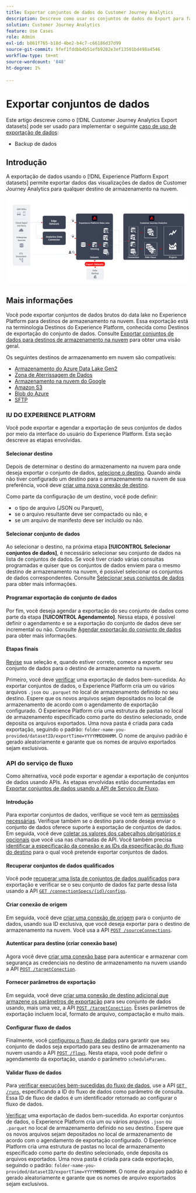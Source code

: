 ```yaml
---
title: Exportar conjuntos de dados do Customer Journey Analytics
description: Descreve como usar os conjuntos de dados do Export para fazer backup dos dados.
solution: Customer Journey Analytics
feature: Use Cases
role: Admin
exl-id: b861f765-b18d-4be2-b4c7-c66186d37d99
source-git-commit: 9fef1fddbb4b51efb9282e3ef13501bd498a4546
workflow-type: tm+mt
source-wordcount: '848'
ht-degree: 1%

---
```


# Exportar conjuntos de dados

Este artigo descreve como o [!DNL Customer Journey Analytics Export datasets] pode ser usado para implementar o seguinte [caso de uso de exportação de dados](overview.md):

- Backup de dados

## Introdução

A exportação de dados usando o [!DNL Experience Platform Export datasets] permite exportar dados das visualizações de dados de Customer Journey Analytics para qualquer destino de armazenamento na nuvem.

![Extensão de BI](../assets/export-datasets.svg)

## Mais informações

Você pode exportar conjuntos de dados brutos do data lake no Experience Platform para destinos de armazenamento na nuvem. Essa exportação está na terminologia Destinos do Experience Platform, conhecida como Destinos de exportação do conjunto de dados. Consulte [Exportar conjuntos de dados para destinos de armazenamento na nuvem](https://experienceleague.adobe.com/pt-br/docs/experience-platform/destinations/ui/activate/export-datasets) para obter uma visão geral.

Os seguintes destinos de armazenamento em nuvem são compatíveis:

- [Armazenamento do Azure Data Lake Gen2](https://experienceleague.adobe.com/pt-br/docs/experience-platform/destinations/catalog/cloud-storage/adls-gen2)
- [Zona de Aterrissagem de Dados](https://experienceleague.adobe.com/pt-br/docs/experience-platform/destinations/catalog/cloud-storage/data-landing-zone)
- [Armazenamento na nuvem do Google](https://experienceleague.adobe.com/pt-br/docs/experience-platform/destinations/catalog/cloud-storage/google-cloud-storage)
- [Amazon S3](https://experienceleague.adobe.com/pt-br/docs/experience-platform/destinations/catalog/cloud-storage/amazon-s3#changelog)
- [Blob do Azure](https://experienceleague.adobe.com/pt-br/docs/experience-platform/destinations/catalog/cloud-storage/azure-blob#changelog)
- [SFTP](https://experienceleague.adobe.com/pt-br/docs/experience-platform/destinations/catalog/cloud-storage/sftp#changelog)


### IU DO EXPERIENCE PLATFORM

Você pode exportar e agendar a exportação de seus conjuntos de dados por meio da interface do usuário do Experience Platform. Esta seção descreve as etapas envolvidas.

#### Selecionar destino

Depois de determinar o destino do armazenamento na nuvem para onde deseja exportar o conjunto de dados, [selecione o destino](https://experienceleague.adobe.com/pt-br/docs/experience-platform/destinations/ui/activate/export-datasets#select-destination). Quando ainda não tiver configurado um destino para o armazenamento na nuvem de sua preferência, você deve [criar uma nova conexão de destino](https://experienceleague.adobe.com/pt-br/docs/experience-platform/destinations/ui/connect-destination).

Como parte da configuração de um destino, você pode definir:

- o tipo de arquivo (JSON ou Parquet),
- se o arquivo resultante deve ser compactado ou não, e
- se um arquivo de manifesto deve ser incluído ou não.


#### Selecionar conjunto de dados

Ao selecionar o destino, na próxima etapa **[!UICONTROL Selecionar conjuntos de dados]**, é necessário selecionar seu conjunto de dados na lista de conjuntos de dados. Se você tiver criado várias consultas programadas e quiser que os conjuntos de dados enviem para o mesmo destino de armazenamento na nuvem, é possível selecionar os conjuntos de dados correspondentes. Consulte [Selecionar seus conjuntos de dados](https://experienceleague.adobe.com/pt-br/docs/experience-platform/destinations/ui/activate/export-datasets#select-datasets) para obter mais informações.

#### Programar exportação do conjunto de dados

Por fim, você deseja agendar a exportação do seu conjunto de dados como parte da etapa **[!UICONTROL Agendamento]**. Nessa etapa, é possível definir o agendamento e se a exportação do conjunto de dados deve ser incremental ou não. Consulte [Agendar exportação do conjunto de dados](https://experienceleague.adobe.com/pt-br/docs/experience-platform/destinations/ui/activate/export-datasets#scheduling) para obter mais informações.


#### Etapas finais

[Revise](https://experienceleague.adobe.com/pt-br/docs/experience-platform/destinations/ui/activate/export-datasets#review) sua seleção e, quando estiver correto, comece a exportar seu conjunto de dados para o destino de armazenamento na nuvem.

Primeiro, você deve [verificar](https://experienceleague.adobe.com/pt-br/docs/experience-platform/destinations/ui/activate/export-datasets#verify) uma exportação de dados bem-sucedida. Ao exportar conjuntos de dados, o Experience Platform cria um ou vários arquivos `.json` ou `.parquet` no local de armazenamento definido no seu destino. Espere que os novos arquivos sejam depositados no local de armazenamento de acordo com o agendamento de exportação configurado. O Experience Platform cria uma estrutura de pastas no local de armazenamento especificado como parte do destino selecionado, onde deposita os arquivos exportados. Uma nova pasta é criada para cada exportação, seguindo o padrão: `folder-name-you-provided/datasetID/exportTime=YYYYMMDDHHMM`. O nome de arquivo padrão é gerado aleatoriamente e garante que os nomes de arquivo exportados sejam exclusivos.

### API do serviço de fluxo

Como alternativa, você pode exportar e agendar a exportação de conjuntos de dados usando APIs. As etapas envolvidas estão documentadas em [Exportar conjuntos de dados usando a API de Serviço de Fluxo](https://experienceleague.adobe.com/pt-br/docs/experience-platform/destinations/api/export-datasets).

#### Introdução

Para exportar conjuntos de dados, verifique se você tem as [permissões necessárias](https://experienceleague.adobe.com/pt-br/docs/experience-platform/destinations/api/export-datasets#permissions). Verifique também se o destino para onde deseja enviar o conjunto de dados oferece suporte à exportação de conjuntos de dados. Em seguida, você deve [coletar os valores dos cabeçalhos obrigatórios e opcionais](https://experienceleague.adobe.com/pt-br/docs/experience-platform/destinations/api/export-datasets#gather-values-headers) que você usa nas chamadas de API. Você também precisa [identificar a especificação da conexão e as IDs da especificação do fluxo do destino](https://experienceleague.adobe.com/pt-br/docs/experience-platform/destinations/api/export-datasets#gather-connection-spec-flow-spec) para o qual você pretende exportar conjuntos de dados.

#### Recuperar conjuntos de dados qualificados

Você pode [recuperar uma lista de conjuntos de dados qualificados](https://experienceleague.adobe.com/pt-br/docs/experience-platform/destinations/api/export-datasets#retrieve-list-of-available-datasets) para exportação e verificar se o seu conjunto de dados faz parte dessa lista usando a API [`GET /connectionSpecs/{id}/configs`](https://developer.adobe.com/experience-platform-apis/references/destinations/#tag/Configurations/operation/getDatasets).


#### Criar conexão de origem

Em seguida, você deve [criar uma conexão de origem](https://experienceleague.adobe.com/pt-br/docs/experience-platform/destinations/api/export-datasets#create-source-connection) para o conjunto de dados, usando sua ID exclusiva, que você deseja exportar para o destino de armazenamento na nuvem. Você usa a API [`POST /sourceConnections`](https://developer.adobe.com/experience-platform-apis/references/destinations/#tag/Source-connections/operation/postSourceConnection).

#### Autenticar para destino (criar conexão base)

Agora você deve [criar uma conexão base](https://experienceleague.adobe.com/pt-br/docs/experience-platform/destinations/api/export-datasets#create-base-connection) para autenticar e armazenar com segurança as credenciais no destino de armazenamento na nuvem usando a API [`POST /targetConection`](https://developer.adobe.com/experience-platform-apis/references/destinations/#tag/Target-connections/operation/postTargetConnection).


#### Fornecer parâmetros de exportação

Em seguida, você deve [criar uma conexão de destino adicional que armazene os parâmetros de exportação](https://experienceleague.adobe.com/pt-br/docs/experience-platform/destinations/api/export-datasets#create-target-connection) para seu conjunto de dados usando, mais uma vez, a API [`POST /targetConection`](https://developer.adobe.com/experience-platform-apis/references/destinations/#tag/Target-connections/operation/postTargetConnection). Esses parâmetros de exportação incluem local, formato de arquivo, compactação e muito mais.

#### Configurar fluxo de dados

Finalmente, você [configurou o fluxo de dados](https://experienceleague.adobe.com/pt-br/docs/experience-platform/destinations/api/export-datasets#create-dataflow) para garantir que seu conjunto de dados seja exportado para seu destino de armazenamento na nuvem usando a API [`POST /flows`](https://developer.adobe.com/experience-platform-apis/references/destinations/#tag/Dataflows/operation/postFlow). Nesta etapa, você pode definir o agendamento da exportação, usando o parâmetro `scheduleParams`.

#### Validar fluxo de dados

Para [verificar execuções bem-sucedidas do fluxo de dados](https://experienceleague.adobe.com/pt-br/docs/experience-platform/destinations/api/export-datasets#get-dataflow-runs), use a API [`GET /runs`](https://developer.adobe.com/experience-platform-apis/references/destinations/#tag/Dataflow-runs/operation/getFlowRuns), especificando a ID do fluxo de dados como parâmetro de consulta. Essa ID de fluxo de dados é um identificador retornado ao configurar o fluxo de dados.

[Verificar](https://experienceleague.adobe.com/pt-br/docs/experience-platform/destinations/ui/activate/export-datasets#verify) uma exportação de dados bem-sucedida. Ao exportar conjuntos de dados, o Experience Platform cria um ou vários arquivos `.json` ou `.parquet` no local de armazenamento definido no seu destino. Espere que os novos arquivos sejam depositados no local de armazenamento de acordo com o agendamento de exportação configurado. O Experience Platform cria uma estrutura de pastas no local de armazenamento especificado como parte do destino selecionado, onde deposita os arquivos exportados. Uma nova pasta é criada para cada exportação, seguindo o padrão: `folder-name-you-provided/datasetID/exportTime=YYYYMMDDHHMM`. O nome de arquivo padrão é gerado aleatoriamente e garante que os nomes de arquivo exportados sejam exclusivos.
